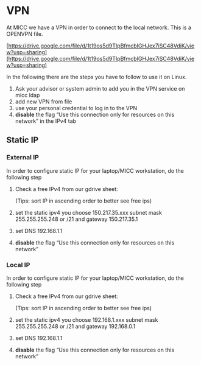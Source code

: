 # VPN

At MICC we have a VPN in order to connect to the local network. This is a OPENVPN file.

[https://drive.google.com/file/d/1t19os5d9TIpBfmcbIGHJex7iSC48VdiK/view?usp=sharing](https://drive.google.com/file/d/1t19os5d9TIpBfmcbIGHJex7iSC48VdiK/view?usp=sharing)


In the following there are the steps you have to follow to use it on Linux.


1. Ask your advisor or system admin to add you in the VPN service on micc ldap
2. add new VPN from file
3. use your personal credential to log in to the VPN
4. **disable** the flag “Use this connection only for resources on this network” in the IPv4 tab



## Static IP

### External IP

In order to configure static IP for your laptop/MICC workstation, do the following step


1. Check a free IPv4 from our gdrive sheet:

   (Tips: sort IP in ascending order to better see free ips)
2. set the static ipv4 you choose 150.217.35.xxx subnet mask 255.255.255.248 or /21 and gateway 150.217.35.1
3. set DNS 192.168.1.1
4. **disable** the flag “Use this connection only for resources on this network”

### Local IP

In order to configure static IP for your laptop/MICC workstation, do the following step


1. Check a free IPv4 from our gdrive sheet:

   (Tips: sort IP in ascending order to better see free ips)
2. set the static ipv4 you choose 192.168.1.xxx subnet mask 255.255.255.248 or /21 and gateway 192.168.0.1
3. set DNS 192.168.1.1
4. **disable** the flag “Use this connection only for resources on this network”